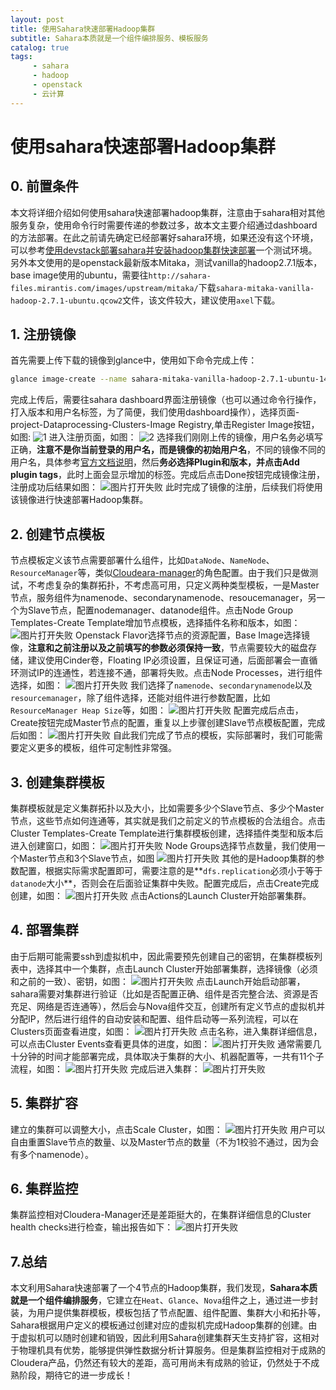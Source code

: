```yaml
---
layout: post
title: 使用Sahara快速部署Hadoop集群
subtitle: Sahara本质就是一个组件编排服务、模板服务
catalog: true
tags:
     - sahara
     - hadoop
     - openstack
     - 云计算
---
```

# 使用sahara快速部署Hadoop集群

## 0. 前置条件

本文将详细介绍如何使用sahara快速部署hadoop集群，注意由于sahara相对其他服务复杂，使用命令行时需要传递的参数过多，故本文主要介绍通过dashboard的方法部署。在此之前请先确定已经部署好sahara环境，如果还没有这个环境，可以参考[使用devstack部署sahara并安装hadoop集群快速部署](http://..)一个测试环境。另外本文使用的是openstack最新版本Mitaka，测试vanilla的hadoop2.7.1版本，base image使用的ubuntu，需要往`http://sahara-files.mirantis.com/images/upstream/mitaka/`下载`sahara-mitaka-vanilla-hadoop-2.7.1-ubuntu.qcow2`文件，该文件较大，建议使用`axel`下载。

## 1. 注册镜像

首先需要上传下载的镜像到glance中，使用如下命令完成上传：

```bash
glance image-create --name sahara-mitaka-vanilla-hadoop-2.7.1-ubuntu-14.04 --file sahara-mitaka-vanilla-hadoop-2.7.1-ubuntu.qcow2 --disk-format qcow2 --container-format bare --visibility public --progress
```

完成上传后，需要往sahara dashboard界面注册镜像（也可以通过命令行操作，打入版本和用户名标签，为了简便，我们使用dashboard操作），选择页面-project-Dataprocessing-Clusters-Image Registry,单击Register Image按钮，如图:
![1](/img/posts/使用Sahara快速部署Hadoop集群/1.png)
进入注册页面，如图：
![2](/img/posts/使用Sahara快速部署Hadoop集群/2.png)
选择我们刚刚上传的镜像，用户名务必填写正确，**注意不是你当前登录的用户名，而是镜像的初始用户名**，不同的镜像不同的用户名，具体参考[官方文档说明](http://docs.openstack.org/developer/sahara/userdoc/plugins.html)，然后**务必选择Plugin和版本，并点击Add plugin tags**，此时上面会显示增加的标签。完成后点击Done按钮完成镜像注册，注册成功后结果如图：
![图片打开失败](/img/posts/使用Sahara快速部署Hadoop集群/3.png)
此时完成了镜像的注册，后续我们将使用该镜像进行快速部署Hadoop集群。

## 2. 创建节点模板

节点模板定义该节点需要部署什么组件，比如`DataNode`、`NameNode`、`ResourceManager`等，类似[Cloudeara-manager](http://www.cloudera.com/documentation/archive/manager/4-x/4-8-6/Cloudera-Manager-Installation-Guide/cmig_install_path_A.html#cmig_topic_6_5_3_unique_1)的角色配置。由于我们只是做测试，不考虑复杂的集群拓扑，不考虑高可用，只定义两种类型模板，一是Master节点，服务组件为namenode、secondarynamenode、resoucemanager，另一个为Slave节点，配置nodemanager、datanode组件。点击Node Group Templates-Create Template增加节点模板，选择插件名称和版本，如图：
![图片打开失败](/img/posts/使用Sahara快速部署Hadoop集群/4.png)
Openstack Flavor选择节点的资源配置，Base Image选择镜像，**注意和之前注册以及之前填写的参数必须保持一致**，节点需要较大的磁盘存储，建议使用Cinder卷，Floating IP必须设置，且保证可通，后面部署会一直循环测试IP的连通性，若连接不通，部署将失败。点击Node Processes，进行组件选择，如图：
![图片打开失败](/img/posts/使用Sahara快速部署Hadoop集群/5.png)
我们选择了`namenode`、`secondarynamenode`以及`resourcemanager`，除了组件选择，还能对组件进行参数配置，比如`ResourceManager Heap Size`等，如图：
![图片打开失败](/img/posts/使用Sahara快速部署Hadoop集群/6.png)
配置完成后点击，Create按钮完成Master节点的配置，重复以上步骤创建Slave节点模板配置，完成后如图：
![图片打开失败](/img/posts/使用Sahara快速部署Hadoop集群/7.png)
自此我们完成了节点的模板，实际部署时，我们可能需要定义更多的模板，组件可定制性非常强。

## 3. 创建集群模板

集群模板就是定义集群拓扑以及大小，比如需要多少个Slave节点、多少个Master节点，这些节点如何连通等，其实就是我们之前定义的节点模板的合法组合。点击Cluster Templates-Create Template进行集群模板创建，选择插件类型和版本后进入创建窗口，如图：
![图片打开失败](/img/posts/使用Sahara快速部署Hadoop集群/8.png)
Node Groups选择节点数量，我们使用一个Master节点和3个Slave节点，如图
![图片打开失败](/img/posts/使用Sahara快速部署Hadoop集群/9.png)
其他的是Hadoop集群的参数配置，根据实际需求配置即可，需要注意的是**`dfs.replication`必须小于等于`datanode`大小**，否则会在后面验证集群中失败。配置完成后，点击Create完成创建，如图：
![图片打开失败](/img/posts/使用Sahara快速部署Hadoop集群/10.png)
点击Actions的Launch Cluster开始部署集群。

## 4. 部署集群

由于后期可能需要ssh到虚拟机中，因此需要预先创建自己的密钥，在集群模板列表中，选择其中一个集群，点击Launch Cluster开始部署集群，选择镜像（必须和之前的一致）、密钥，如图：
![图片打开失败](/img/posts/使用Sahara快速部署Hadoop集群/11.png)
点击Launch开始启动部署，sahara需要对集群进行验证（比如是否配置正确、组件是否完整合法、资源是否充足、网络是否连通等），然后会与Nova组件交互，创建所有定义节点的虚拟机并分配IP，然后进行组件的自动安装和配置、组件启动等一系列流程，可以在Clusters页面查看进度，如图：
![图片打开失败](/img/posts/使用Sahara快速部署Hadoop集群/12.png)
点击名称，进入集群详细信息，可以点击Cluster Events查看更具体的进度，如图：
![图片打开失败](/img/posts/使用Sahara快速部署Hadoop集群/13.png)
通常需要几十分钟的时间才能部署完成，具体取决于集群的大小、机器配置等，一共有11个子流程，如图：
![图片打开失败](/img/posts/使用Sahara快速部署Hadoop集群/14.png)
完成后进入集群：
![图片打开失败](/img/posts/使用Sahara快速部署Hadoop集群/15.png)

## 5. 集群扩容

建立的集群可以调整大小，点击Scale Cluster，如图：
![图片打开失败](/img/posts/使用Sahara快速部署Hadoop集群/16.png)
用户可以自由重置Slave节点的数量、以及Master节点的数量（不为1校验不通过，因为会有多个namenode）。

## 6. 集群监控

集群监控相对Cloudera-Manager还是差距挺大的，在集群详细信息的Cluster health checks进行检查，输出报告如下：
![图片打开失败](/img/posts/使用Sahara快速部署Hadoop集群/17.png)

## 7.总结

本文利用Sahara快速部署了一个4节点的Hadoop集群，我们发现，**Sahara本质就是一个组件编排服务**，它建立在`Heat`、`Glance`、`Nova`组件之上，通过进一步封装，为用户提供集群模板，模板包括了节点配置、组件配置、集群大小和拓扑等，Sahara根据用户定义的模板通过创建对应的虚拟机完成Hadoop集群的创建。由于虚拟机可以随时创建和销毁，因此利用Sahara创建集群天生支持扩容，这相对于物理机具有优势，能够提供弹性数据分析计算服务。但是集群监控相对于成熟的Cloudera产品，仍然还有较大的差距，高可用尚未有成熟的验证，仍然处于不成熟阶段，期待它的进一步成长！
